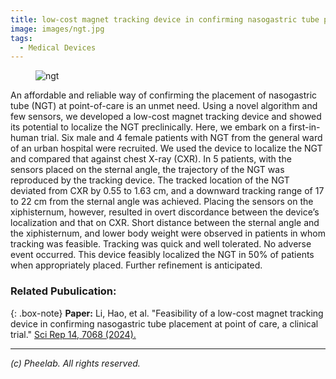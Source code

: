 ```yaml
---
title: low-cost magnet tracking device in confirming nasogastric tube placement 
image: images/ngt.jpg
tags:
  - Medical Devices
---
```


<figure class="figure">
  <img src="https://pheelab.github.io/images/ngt.jpg" alt="ngt">
</figure>

An affordable and reliable way of confirming the placement of nasogastric tube (NGT) at point-of-care is an unmet need. Using a novel algorithm and few sensors, we developed a low-cost magnet tracking device and showed its potential to localize the NGT preclinically. Here, we embark on a first-in-human trial. Six male and 4 female patients with NGT from the general ward of an urban hospital were recruited. We used the device to localize the NGT and compared that against chest X-ray (CXR). In 5 patients, with the sensors placed on the sternal angle, the trajectory of the NGT was reproduced by the tracking device. The tracked location of the NGT deviated from CXR by 0.55 to 1.63 cm, and a downward tracking range of 17 to 22 cm from the sternal angle was achieved. Placing the sensors on the xiphisternum, however, resulted in overt discordance between the device’s localization and that on CXR. Short distance between the sternal angle and the xiphisternum, and lower body weight were observed in patients in whom tracking was feasible. Tracking was quick and well tolerated. No adverse event occurred. This device feasibly localized the NGT in 50% of patients when appropriately placed. Further refinement is anticipated.



### Related Pubulication:

{: .box-note}
**Paper:** Li, Hao, et al. "Feasibility of a low-cost magnet tracking device in confirming nasogastric tube placement at point of care, a clinical trial." [Sci Rep 14, 7068 (2024).](https://doi.org/10.1038/s41598-024-57455-7)

--- 
*(c)  Pheelab. All rights reserved.*
